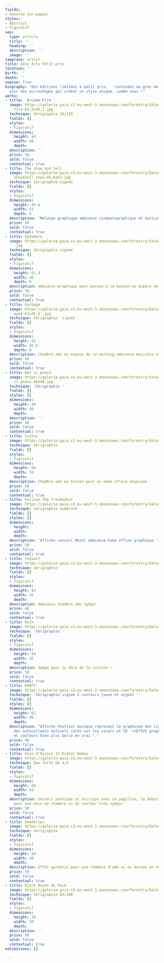 ```yaml
---
fields:
- Oeuvres sur papier
styles:
- Abstrait
- Figuratif
seo:
  type: article
  title: ''
  heading: ''
  description: ''
  image: ''
template: artist
title: Déco Arty Petit prix
location: ''
birth: ''
death: ''
expose: true
biography: "Des éditions limitées à petit prix,   \nchinées au grès de mes recherches
  pour des accrochages qui créent un style unique, comme vous !"
works:
- title: 'Arcade Fire '
  image: https://galerie-gaia.s3.eu-west-3.amazonaws.com/forestry/Galerie-Gaia-Arcade
    Fire-63,5x48,2.jpg
  technique: Sérigraphie 28/120
  fields: []
  styles:
  - Figuratif
  dimensions:
    height: 64
    width: 48
    depth: 
  description: ''
  price: 50
  sold: false
  contextual: true
- title: The show and tell
  image: https://galerie-gaia.s3.eu-west-3.amazonaws.com/forestry/Galerie-Gaia-the
    show&tell show-45,6x61.jpg
  technique: Sérigraphie signée
  fields: []
  styles:
  - Figuratif
  dimensions:
    height: 45.6
    width: 61
    depth: 0
  description: 'Mélange graphique ambiance cinématographique et musicale '
  price: 50
  sold: false
  contextual: true
- title: Ephemera
  image: https://galerie-gaia.s3.eu-west-3.amazonaws.com/forestry/Galerie-Gaia-Ephemera-61,3x46
    .jpg
  technique: Sérigraphie signée
  fields: []
  styles:
  - Figuratif
  dimensions:
    height: 61.3
    width: 46
    depth: 0
  description: ambiance graphique pour bureau à la maison ou espace de co-working
  price: 50
  sold: false
  contextual: true
- title: Garbage
  image: https://galerie-gaia.s3.eu-west-3.amazonaws.com/forestry/Galerie-Gaia-Doe
    eyed-61x45,6 .jpg
  technique: Sérigraphie  signée
  fields: []
  styles:
  - Figuratif
  dimensions:
    height: 61
    width: 45.6
    depth: 0
  description: Chambre ado ou espace de co-working ambiance musicale et graphique
  price: 50
  sold: false
  contextual: true
- title: War is peace
  image: https://galerie-gaia.s3.eu-west-3.amazonaws.com/forestry/Galerie-Gaia-war
    is peace-48x48.jpg
  technique: 'Sérigraphie '
  fields: []
  styles: []
  dimensions:
    height: 48
    width: 48
    depth: 
  description: ''
  price: 40
  sold: false
  contextual: true
- title: Scotus
  image: https://galerie-gaia.s3.eu-west-3.amazonaws.com/forestry/Galerie-Gaia-scotus-50x70.jpg
  technique: Sérigraphie
  fields: []
  styles:
  - Figuratif
  dimensions:
    height: 50
    width: 70
    depth: 
  description: Chambre ado ou bureau pour un home office atypique
  price: 50
  sold: false
  contextual: true
- title: Pelican The Troubadour
  image: https://galerie-gaia.s3.eu-west-3.amazonaws.com/forestry/Galerie-Gaia-Pelican-61x45,5.jpg
  technique: Sérigraphie numéroté
  fields: []
  styles: []
  dimensions:
    height: 
    width: 
    depth: 
  description: 'Affiche concert Metal ambiance home office graphique '
  price: 50
  sold: false
  contextual: true
- title: Tonkart
  image: https://galerie-gaia.s3.eu-west-3.amazonaws.com/forestry/Galerie-Gaia-Ozaer-61,5x45,2.jpg
  technique: Sérigraphie
  fields: []
  styles:
  - Figuratif
  dimensions:
    height: 62
    width: 45
    depth: 
  description: Ambiance chambre ado sympa!
  price: 40
  sold: false
  contextual: true
- title: Milk
  image: https://galerie-gaia.s3.eu-west-3.amazonaws.com/forestry/Galerie-Gaia-Milk-64x45.jpg
  technique: 'Sérigraphie '
  fields: []
  styles:
  - Figuratif
  dimensions:
    height: 64
    width: 45
    depth: 
  description: Sympa pour la déco de la cuisine !
  price: 50
  sold: false
  contextual: true
- title: KRAFT
  image: https://galerie-gaia.s3.eu-west-3.amazonaws.com/forestry/Galerie-Gaia-KRFT-61x45,7.jpg
  technique: 'Sérigraphie signée 2 couleurs jaune et argent '
  fields: []
  styles: []
  dimensions:
    height: 61
    width: 46
    depth: 
  description: "Affiche festival musique reprenant le graphisme des lignes de code
    des autocollants antivols colés sur les vinyls et CD  \nEffet graphique génial
    et couleurs bien plus belle en vrai ! "
  price: 40
  sold: false
  contextual: true
- title: Pain d'Epices IV Didier Hamey
  image: https://galerie-gaia.s3.eu-west-3.amazonaws.com/forestry/Galerie-Gaia-HD-68,8x58,5.jpg
  technique: Eau forte EA 4/4
  fields: []
  styles:
  - Figuratif
  dimensions:
    height: 69
    width: 59
    depth: 
  description: Univers poétique et onirique avec ce papillon, le début d'un conte
    pour une déco de chambre ou de couleur très sympa!
  price: 50
  sold: false
  contextual: true
- title: Doombrips
  image: https://galerie-gaia.s3.eu-west-3.amazonaws.com/forestry/Galerie-Gaia-Doombrips-63,3x48.jpg
  technique: Sérigraphie
  fields: []
  styles:
  - Figuratif
  dimensions:
    height: 64
    width: 48
    depth: 
  description: Effet garantie pour une chambre d'ado ou un bureau en home office !
  price: 50
  sold: false
  contextual: true
- title: Bjork Route du Rock
  image: https://galerie-gaia.s3.eu-west-3.amazonaws.com/forestry/Galerie-Gaia-Bjork-70x50.jpg
  technique: Sérigraphie 69/100
  fields: []
  styles:
  - Figuratif
  dimensions:
    height: 70
    width: 50
    depth: 
  description: ''
  price: 50
  sold: false
  contextual: true
exhibitions: []

---
```

